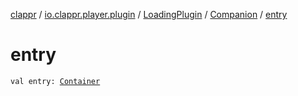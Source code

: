 [clappr](../../../index.md) / [io.clappr.player.plugin](../../index.md) / [LoadingPlugin](../index.md) / [Companion](index.md) / [entry](./entry.md)

# entry

`val entry: `[`Container`](../../-plugin-entry/-container/index.md)